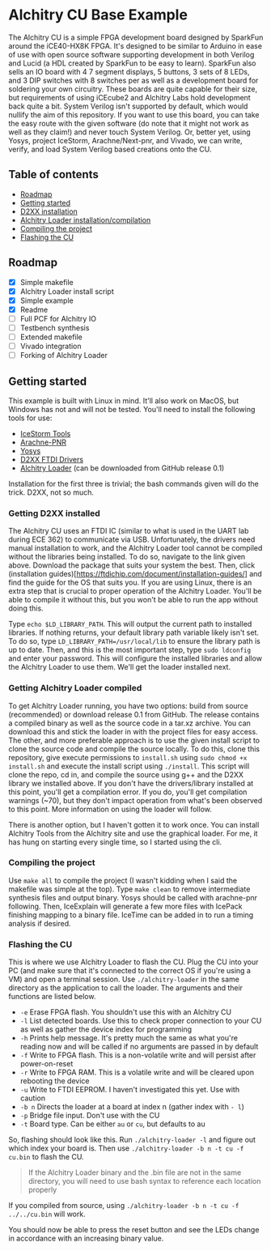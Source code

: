 # Alchitry CU Base Example

The Alchitry CU is a simple FPGA development board designed by SparkFun around the iCE40-HX8K FPGA. It's designed to be similar to Arduino in ease of use
with open source software supporting development in both Verilog and Lucid (a HDL created by SparkFun to be easy to learn). SparkFun also sells an IO board
with 4 7 segment displays, 5 buttons, 3 sets of 8 LEDs, and 3 DIP switches with 8 switches per as well as a development board for soldering your own circuitry.
These boards are quite capable
for their size, but requirements of using iCEcube2 and Alchitry Labs hold development back quite a bit. System Verilog isn't supported by default, which
would nullify the aim of this repository. If you want to use this board, you can take the easy route with the given software (do note that it might not
work as well as they claim!) and never touch System Verilog. Or, better yet, using Yosys, project IceStorm, Arachne/Next-pnr, and Vivado, we can write,
verify, and load System Verilog based creations onto the CU.

## Table of contents

* [Roadmap](#roadmap)
* [Getting started](#getting-started)
* [D2XX installation](#getting-d2xx-installed)
* [Alchitry Loader installation/compilation](#getting-alchitry-loader-compiled)
* [Compiling the project](#compiling-the-project)
* [Flashing the CU](#flashing-the-cu)

## Roadmap

- [x] Simple makefile
- [x] Alchitry Loader install script
- [x] Simple example
- [x] Readme
- [ ] Full PCF for Alchitry IO
- [ ] Testbench synthesis
- [ ] Extended makefile
- [ ] Vivado integration
- [ ] Forking of Alchitry Loader

## Getting started

This example is built with Linux in mind. It'll also work on MacOS, but Windows has not and will not be tested. You'll need to install the following tools
for use:

* [IceStorm Tools](http://www.clifford.at/icestorm/)
* [Arachne-PNR](http://www.clifford.at/icestorm/)
* [Yosys](http://www.clifford.at/icestorm/)
* [D2XX FTDI Drivers](https://ftdichip.com/drivers/d2xx-drivers/)
* [Alchitry Loader](https://github.com/alchitry/alchitry-loader) (can be downloaded from GitHub release 0.1)

Installation for the first three is trivial; the bash commands given will do the trick. D2XX, not so much.

### Getting D2XX installed

The Alchitry CU uses an FTDI IC (similar to what is used in the UART lab during ECE 362) to communicate via USB. Unfortunately, the drivers need manual installation
to work, and the Alchitry Loader tool cannot be compiled without the libraries being installed. To do so, navigate to the link given above. Download the package
that suits your system the best. Then, click (installation guides)[https://ftdichip.com/document/installation-guides/] and find the guide for the OS that suits you.
If you are using Linux, there is an extra step that is crucial to proper operation of the Alchitry Loader. You'll be able to compile it without this, but you won't
be able to run the app without doing this.

Type `echo $LD_LIBRARY_PATH`. This will output the current path to installed libraries. If nothing returns, your default library path variable likely isn't set.
To do so, type `LD_LIBRARY_PATH=/usr/local/lib` to ensure the library path is up to date. Then, and this is the most important step, type `sudo ldconfig` and enter
your password. This will configure the installed libraries and allow the Alchitry Loader to use them. We'll get the loader installed next.

### Getting Alchitry Loader compiled

To get Alchitry Loader running, you have two options: build from source (recommended) or download release 0.1 from GitHub. The release contains a compiled binary
as well as the source code in a tar.xz archive. You can download this and stick the loader in with the project files for easy access. The other, and more
preferable approach is to use the given install script to clone the source code and compile the source locally. To do this, clone this repository, give execute
permissions to `install.sh` using `sudo chmod +x install.sh` and execute the install script using `./install`. This script will clone the repo, cd in, and
compile the source using g++ and the D2XX library we installed above. If you don't have the drivers/library installed at this point, you'll get a compilation error.
If you do, you'll get compilation warnings (~70), but they don't impact operation from what's been observed to this point. More information on using the loader will
follow.

There is another option, but I haven't gotten it to work once. You can install Alchitry Tools from the Alchitry site and use the graphical loader. For me, it has
hung on starting every single time, so I started using the cli.

### Compiling the project

Use `make all` to compile the project (I wasn't kidding when I said the makefile was simple at the top). Type `make clean` to remove intermediate synthesis files
and output binary. Yosys should be called with arachne-pnr following. Then, IceExplain will generate a few more files with IcePack finishing mapping to a binary
file. IceTime can be added in to run a timing analysis if desired.

### Flashing the CU

This is where we use Alchitry Loader to flash the CU. Plug the CU into your PC (and make sure that it's connected to the correct OS if you're using a VM) and open
a terminal session. Use `./alchitry-loader` in the same directory as the application to call the loader. The arguments and their functions are listed below.

* `-e` Erase FPGA flash. You shouldn't use this with an Alchitry CU
* `-l` List detected boards. Use this to check proper connection to your CU as well as gather the device index for programming
* `-h` Prints help message. It's pretty much the same as what you're reading now and will be called if no arguments are passed in by default
* `-f` Write to FPGA flash. This is a non-volatile write and will persist after power-on-reset
* `-r` Write to FPGA RAM. This is a volatile write and will be cleared upon rebooting the device
* `-u` Write to FTDI EEPROM. I haven't investigated this yet. Use with caution
* `-b n` Directs the loader at a board at index n (gather index with `- l`)
* `-p` Bridge file input. Don't use with the CU
* `-t` Board type. Can be either `au` or `cu`, but defaults to au

So, flashing should look like this. Run `./alchitry-loader -l` and figure out which index your board is. Then use `./alchitry-loader -b n -t cu -f cu.bin` to flash
the CU.

> If the Alchitry Loader binary and the .bin file are not in the same directory, you will need to use bash syntax to reference each location properly

If you compiled from source, using `./alchitry-loader -b n -t cu -f ../../cu.bin` will work.

You should now be able to press the reset button and see the LEDs change in accordance with an increasing binary value.
